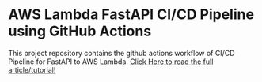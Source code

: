 # AWS Lambda FastAPI CI/CD Pipeline using GitHub Actions
This project repository contains the github actions workflow of CI/CD Pipeline for FastAPI to AWS Lambda.
<a href="https://fecalemos.netlify.app/posts/humane-typography-in-the-digital-age/">Click Here to read the full article/tutorial!</a>